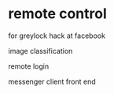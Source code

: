 # remote control

for greylock hack at facebook

image classification

remote login

messenger client front end
